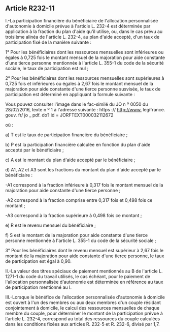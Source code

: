 ## Article R232-11

I.-La participation financière du bénéficiaire de l'allocation personnalisée d'autonomie à domicile prévue à
l'article L. 232-4 est déterminée par application à la fraction du plan d'aide qu'il utilise, ou, dans le cas prévu
au troisième alinéa de l'article L. 232-4, au plan d'aide accepté, d'un taux de participation fixé de la manière
suivante :

1° Pour les bénéficiaires dont les ressources mensuelles sont inférieures ou égales à 0,725 fois le montant
mensuel de la majoration pour aide constante d'une tierce personne mentionnée à l'article L. 355-1 du code
de la sécurité sociale, le taux de participation est nul ;

2° Pour les bénéficiaires dont les ressources mensuelles sont supérieures à 0,725 fois et inférieures ou égales
à 2,67 fois le montant mensuel de la majoration pour aide constante d'une tierce personne susvisée, le taux de
participation est déterminé en appliquant la formule suivante :

Vous pouvez consulter l'image dans le fac-similé du JO n º 0050 du 28/02/2016, texte n º 1 à l'adresse
suivante : https :// [http://www.](http://www.) legifrance. gouv. fr/ jo _ pdf. do? id = JORFTEXT000032112672

où :

a) T est le taux de participation financière du bénéficiaire ;


b) P est la participation financière calculée en fonction du plan d'aide accepté par le bénéficiaire ;

c) A est le montant du plan d'aide accepté par le bénéficiaire ;

d) A1, A2 et A3 sont les fractions du montant du plan d'aide accepté par le bénéficiaire :

-A1 correspond à la fraction inférieure à 0,317 fois le montant mensuel de la majoration pour aide constante
d'une tierce personne ;

-A2 correspond à la fraction comprise entre 0,317 fois et 0,498 fois ce montant ;

-A3 correspond à la fraction supérieure à 0,498 fois ce montant ;

e) R est le revenu mensuel du bénéficiaire ;

f) S est le montant de la majoration pour aide constante d'une tierce personne mentionnée à l'article L. 355-1
du code de la sécurité sociale ;

3° Pour les bénéficiaires dont le revenu mensuel est supérieur à 2,67 fois le montant de la majoration pour
aide constante d'une tierce personne, le taux de participation est égal à 0,90.

II.-La valeur des titres spéciaux de paiement mentionnés au B de l'article L. 1271-1 du code du travail
utilisés, le cas échéant, pour le paiement de l'allocation personnalisée d'autonomie est déterminée en
référence au taux de participation mentionné au I.

III.-Lorsque le bénéfice de l'allocation personnalisée d'autonomie à domicile est ouvert à l'un des membres
ou aux deux membres d'un couple résidant conjointement à domicile, le calcul des ressources mensuelles
de chaque membre du couple, pour déterminer le montant de la participation prévue à l'article L. 232-4,
correspond au total des ressources du couple calculées dans les conditions fixées aux articles R. 232-5 et R.
232-6, divisé par 1,7.

